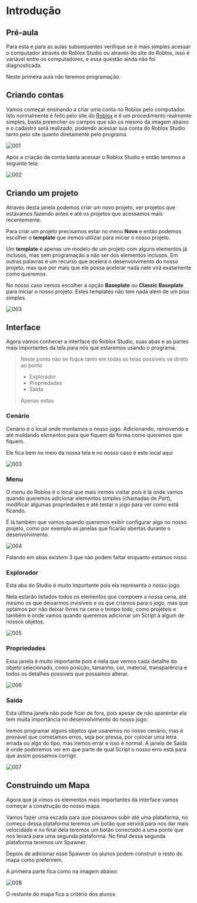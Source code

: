 # Introdução

## Pré-aula
Para esta e para as aulas subsequentes verifique se é mais simples acessar o computador através do Roblox Studio ou através do site do Roblox, isso é variável entre os computadores, e essa questão ainda não foi diagnosticada.

Neste primeira aula não teremos programação.

## Criando contas
Vamos começar ensinando a criar uma conta no Roblox pelo computador. Isto normalmente é feito pelo site do [Roblox](https://www.roblox.com) e é um procedimento realmente simples, basta preencher os campos que são os mesmo da imagem abaixo e o cadastro será realizado, podendo acessar sua conta do Roblox Studio tanto pelo site quanto diretamente pelo programa.

![001](Screenshots/001.png)

Após a criação da conta basta acessar o Roblox Studio e então teremos a seguinte tela:

![002](Screenshots/002.png)

## Criando um projeto
Através desta janela podemos criar um novo projeto, ver projetos que estávamos fazendo antes e até os projetos que acessamos mais recentemente.

Para criar um projeto precisamos estar no menu **Novo** e então podemos escolher o **template** que iremos utilizar para iniciar o nosso projeto.

Um **template** é apenas um modelo de um projeto com alguns elementos já inclusos, mas sem programação a não ser dos elementos inclusos. Em outras palavras é um recurso que acelera o desenvolvimento do nosso projeto, mas que por mais que ele possa acelerar nada nele virá exatamente como queremos.

No nosso caso iremos escolher a opção **Baseplate** ou **Classic Baseplate** para iniciar o nosso projeto. Estes templates não tem nada além de um piso simples.

![003](Screenshots/003.png)

## Interface
Agora vamos conhecer a interface do Roblox Studio, suas abas e as partes mais importantes da tela para nós que estaremos usando o programa.

> Neste ponto não se foque tanto em todas as telas possíveis
> vá direto ao ponto
> 
> - Explorador
> - Propriedades
> - Saída
> 
> Apenas estas

### **Cenário**
Cenário é o local onde montamos o nosso jogo. Adicionando, removendo e até moldando elementos para que fiquem da forma como queremos que fiquem.

Ele fica bem no meio da nossa tela e no nosso caso é este local aqui

![003](Screenshots/003.png)

### **Menu**
O menu do Roblox é o local que mais iremos visitar pois é lá onde vamos quando queremos adicionar elementos simples (chamadas de *Part*), modificar algumas propriedades e até testar o jogo para ver como está ficando. 

É lá também que vamos quando queremos exibir configurar algo no nosso projeto, como por exemplo as janelas que ficarão abertas durante o desenvolvimento.

![004](Screenshots/004.png)

Falando em abas existem 3 que não podem faltar enquanto estamos nisso.

### **Explorador**
Esta aba do Studio é muito importante pois ela representa o nosso jogo. 

Nela estarão listados todos os elementos que compoem a nossa cena, até mesmo os que deixarmos invisíveis e os que criamos para o jogo, mas que optamos por não deixar livres na cena o tempo todo, como projéteis e também é onde vamos quando queremos adicionar um Script à algum de nossos objetos.

![005](Screenshots/005.png)

### **Propriedades**
Essa janela é muito importante pois é nela que vemos cada detalhe do objeto selecionado, como posição, tamanho, cor, material, transparência e todos os detalhes possíveis que possamos alterar.

![006](Screenshots/006.png)

### **Saída**
Esta última janela não pode ficar de fora, pois apesar de não aparentar ela tem muita importância no desenvolvimento do nosso jogo.

Iremos programar alguns objetos que usaremos no nosso cenário, mas é provável que cometamos erros, seja por pressa, por colocar uma letra errada ou algo do tipo, mas iremos errar e isso é normal. A janela de Saída é onde poderemos ver em que parte de qual Script o nosso erro está para que assim possamos corrigir.

![007](Screenshots/007.png)

## Construindo um Mapa
Agora que já vimos os elementos mais importantes da interface vamos começar a construção do nosso mapa.

Vamos fazer uma escada para que possamos subir até uma plataforma, no começo dessa plataforma teremos um botão que servirá para nos dar mais velocidade e no final dela teremos um botão conectado a uma ponte que nos levará para uma segunda plataforma. No final dessa segunda plataforma teremos um Spawner.

Depois de adicionar esse Spawner os alunos podem construír o resto do mapa como preferirem.

A primeira parte fica como na imagem abaixo:

![008](Screenshots/008.png)

O restante do mapa fica a critério dos alunos